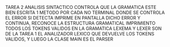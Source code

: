 TAREA 2 ANALISIS SINTACTICO CONTROLA QUE LA GRAMATICA ESTE BIEN ESCRITA 1 METODO POR CADA NO TERMINAL DONDE SE CONTROLA EL ERROR SI DETECTA IMPRIME EN PANTALLA DICHO ERROR Y CONTINUA, RECONOCE LA ESTRUCTURA GRAMATICAL IMPRIMIENTO TODOS LOS TOKENS VALIDOS EN LA GRAMATICA
LEXEMA Y LEXER SON DE LA TAREA 1 EL ANALIZADOR LEXICO QUE DEVUELVE LOS TOKENS VALIDOS, Y LUEGO LA CLASE MAIN ES EL PARSER 
